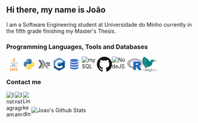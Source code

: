 ## Hi there, my name is João


I am a Software Engineering student at Universidade do Minho currently in the fifth grade finishing my Master's Thesis.

### Programming Languages, Tools and Databases
[<img align="left" alt="Java" width="40px" src="https://raw.githubusercontent.com/github/explore/80688e429a7d4ef2fca1e82350fe8e3517d3494d/topics/java/java.png" />][java]
[<img align="left" alt="Python" width="40px" src="https://raw.githubusercontent.com/github/explore/80688e429a7d4ef2fca1e82350fe8e3517d3494d/topics/python/python.png" />][python]
[<img align="left" alt="Haskell" width="40px" src="https://raw.githubusercontent.com/github/explore/80688e429a7d4ef2fca1e82350fe8e3517d3494d/topics/haskell/haskell.png" />][haskell]
[<img align="left" alt="C" width="40px" src="https://raw.githubusercontent.com/github/explore/80688e429a7d4ef2fca1e82350fe8e3517d3494d/topics/c/c.png" />][c]
[<img align="left" alt="SQL" width="40x" src="https://raw.githubusercontent.com/github/explore/80688e429a7d4ef2fca1e82350fe8e3517d3494d/topics/sql/sql.png" />][sql]
[<img align="left" alt="mySQL" width="40x" src="https://raw.githubusercontent.com/dereknguyen269/dereknguyen269/master/images/mysql.svg">][mysql]
[<img align="left" alt="GitHub" width="40px" src="https://raw.githubusercontent.com/github/explore/78df643247d429f6cc873026c0622819ad797942/topics/github/github.png" />][github]
[<img align="left" alt="NodeJS" width="40px" src="https://raw.githubusercontent.com/dereknguyen269/dereknguyen269/master/images/nodejs.png">][nodejs]
[<img align="left" alt="GitHub" width="40px" src="https://raw.githubusercontent.com/github/explore/78df643247d429f6cc873026c0622819ad797942/topics/r/r.png" />][r]
[<img align="left" alt="GitHub" width="40px" src="https://raw.githubusercontent.com/github/explore/78df643247d429f6cc873026c0622819ad797942/topics/latex/latex.png" />][latex]

<br />
<br />

### Contact me
[<img align="left" alt="Instagram" width="22px" src="https://cdn.jsdelivr.net/npm/simple-icons@v3/icons/instagram.svg" />][instagram]
[<img align="left" alt="Instagram" width="22px" src="https://cdn.jsdelivr.net/npm/simple-icons@v3/icons/facebook.svg" />][facebook]
[<img align="left" alt="LinkedIn" width="22px" src="https://cdn.jsdelivr.net/npm/simple-icons@v3/icons/linkedin.svg" />][linkedin]

<br />
<br />

<img align="middle" alt="Joao's Github Stats" src="https://github-readme-stats.vercel.app/api?username=61-Mime&show_icons=true&hide_border=true&theme=onedark" />


[java]: https://www.java.com/en/
[python]: https://www.python.org/
[haskell]: https://www.haskell.org/
[c]: https://en.wikipedia.org/wiki/C_(programming_language)
[sql]: https://en.wikipedia.org/wiki/SQL
[github]: https://github.com/
[nodejs]: https://nodejs.org/en/
[mysql]: https://www.mysql.com/
[r]: https://www.r-project.org/
[latex]: https://www.latex-project.org/

[instagram]: https://www.instagram.com/61joaosantos/
[facebook]: https://www.facebook.com/jfmpsantos/
[linkedin]: https://www.linkedin.com/in/joaosantos61/
